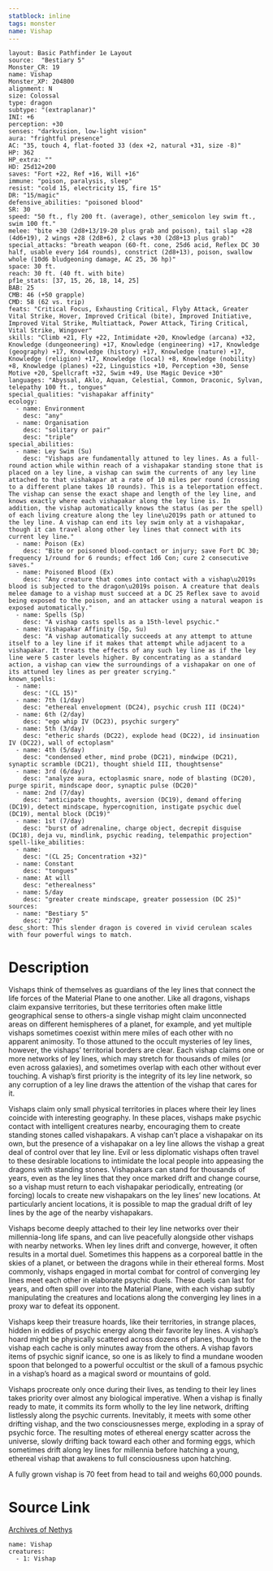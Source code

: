 ```yaml
---
statblock: inline
tags: monster
name: Vishap
---
```

```statblock
layout: Basic Pathfinder 1e Layout
source:  "Bestiary 5"
Monster_CR: 19
name: Vishap
Monster_XP: 204800
alignment: N
size: Colossal
type: dragon
subtype: "(extraplanar)"
INI: +6
perception: +30
senses: "darkvision, low-light vision"
aura: "frightful presence"
AC: "35, touch 4, flat-footed 33 (dex +2, natural +31, size -8)"
HP: 362
HP_extra: ""
HD: 25d12+200
saves: "Fort +22, Ref +16, Will +16"
immune: "poison, paralysis, sleep"
resist: "cold 15, electricity 15, fire 15"
DR: "15/magic"
defensive_abilities: "poisoned blood"
SR: 30
speed: "50 ft., fly 200 ft. (average), other_semicolon ley swim ft., swim 100 ft."
melee: "bite +30 (2d8+13/19-20 plus grab and poison), tail slap +28 (4d6+19), 2 wings +28 (2d8+6), 2 claws +30 (2d8+13 plus grab)"
special_attacks: "breath weapon (60-ft. cone, 25d6 acid, Reflex DC 30 half, usable every 1d4 rounds), constrict (2d8+13), poison, swallow whole (10d6 bludgeoning damage, AC 25, 36 hp)"
space: 30 ft.
reach: 30 ft. (40 ft. with bite)
pf1e_stats: [37, 15, 26, 18, 14, 25]
BAB: 25
CMB: 46 (+50 grapple)
CMD: 58 (62 vs. trip)
feats: "Critical Focus, Exhausting Critical, Flyby Attack, Greater Vital Strike, Hover, Improved Critical (bite), Improved Initiative, Improved Vital Strike, Multiattack, Power Attack, Tiring Critical, Vital Strike, Wingover"
skills: "Climb +21, Fly +22, Intimidate +20, Knowledge (arcana) +32, Knowledge (dungeoneering) +17, Knowledge (engineering) +17, Knowledge (geography) +17, Knowledge (history) +17, Knowledge (nature) +17, Knowledge (religion) +17, Knowledge (local) +8, Knowledge (nobility) +8, Knowledge (planes) +22, Linguistics +10, Perception +30, Sense Motive +20, Spellcraft +32, Swim +49, Use Magic Device +30"
languages: "Abyssal, Aklo, Aquan, Celestial, Common, Draconic, Sylvan, telepathy 100 ft., tongues"
special_qualities: "vishapakar affinity"
ecology:
  - name: Environment
    desc: "any"
  - name: Organisation
    desc: "solitary or pair"
    desc: "triple"
special_abilities:
  - name: Ley Swim (Su)
    desc: "Vishaps are fundamentally attuned to ley lines. As a full-round action while within reach of a vishapakar standing stone that is placed on a ley line, a vishap can swim the currents of any ley line attached to that vishakapar at a rate of 10 miles per round (crossing to a different plane takes 10 rounds). This is a teleportation effect. The vishap can sense the exact shape and length of the ley line, and knows exactly where each vishapakar along the ley line is. In addition, the vishap automatically knows the status (as per the spell) of each living creature along the ley line\u2019s path or attuned to the ley line. A vishap can end its ley swim only at a vishapakar, though it can travel along other ley lines that connect with its current ley line."
  - name: Poison (Ex)
    desc: "Bite or poisoned blood-contact or injury; save Fort DC 30; frequency 1/round for 6 rounds; effect 1d6 Con; cure 2 consecutive saves."
  - name: Poisoned Blood (Ex)
    desc: "Any creature that comes into contact with a vishap\u2019s blood is subjected to the dragon\u2019s poison. A creature that deals melee damage to a vishap must succeed at a DC 25 Reflex save to avoid being exposed to the poison, and an attacker using a natural weapon is exposed automatically."
  - name: Spells (Sp)
    desc: "A vishap casts spells as a 15th-level psychic."
  - name: Vishapakar Affinity (Sp, Su)
    desc: "A vishap automatically succeeds at any attempt to attune itself to a ley line if it makes that attempt while adjacent to a vishapakar. It treats the effects of any such ley line as if the ley line were 5 caster levels higher. By concentrating as a standard action, a vishap can view the surroundings of a vishapakar on one of its attuned ley lines as per greater scrying."
known_spells:
  - name:
    desc: "(CL 15)"
  - name: 7th (1/day)
    desc: "ethereal envelopment (DC24), psychic crush III (DC24)"
  - name: 6th (2/day)
    desc: "ego whip IV (DC23), psychic surgery"
  - name: 5th (3/day)
    desc: "etheric shards (DC22), explode head (DC22), id insinuation IV (DC22), wall of ectoplasm"
  - name: 4th (5/day)
    desc: "condensed ether, mind probe (DC21), mindwipe (DC21), synaptic scramble (DC21), thought shield III, thoughtsense"
  - name: 3rd (6/day)
    desc: "analyze aura, ectoplasmic snare, node of blasting (DC20), purge spirit, mindscape door, synaptic pulse (DC20)"
  - name: 2nd (7/day)
    desc: "anticipate thoughts, aversion (DC19), demand offering (DC19), detect mindscape, hypercognition, instigate psychic duel (DC19), mental block (DC19)"
  - name: 1st (7/day)
    desc: "burst of adrenaline, charge object, decrepit disguise (DC18), deja vu, mindlink, psychic reading, telempathic projection"
spell-like_abilities:
  - name:
    desc: "(CL 25; Concentration +32)"
  - name: Constant
    desc: "tongues"
  - name: At will
    desc: "etherealness"
  - name: 5/day
    desc: "greater create mindscape, greater possession (DC 25)"
sources:
  - name: "Bestiary 5"
    desc: "270"
desc_short: This slender dragon is covered in vivid cerulean scales with four powerful wings to match.
```
# Description
Vishaps think of themselves as guardians of the ley lines that connect the life forces of the Material Plane to one another. Like all dragons, vishaps claim expansive territories, but these territories often make little geographical sense to others-a single vishap might claim unconnected areas on different hemispheres of a planet, for example, and yet multiple vishaps sometimes coexist within mere miles of each other with no apparent animosity. To those attuned to the occult mysteries of ley lines, however, the vishaps’ territorial borders are clear. Each vishap claims one or more networks of ley lines, which may stretch for thousands of miles (or even across galaxies), and sometimes overlap with each other without ever touching. A vishap’s first priority is the integrity of its ley line network, so any corruption of a ley line draws the attention of the vishap that cares for it.

 Vishaps claim only small physical territories in places where their ley lines coincide with interesting geography. In these places, vishaps make psychic contact with intelligent creatures nearby, encouraging them to create standing stones called vishapakars. A vishap can’t place a vishapakar on its own, but the presence of a vishapakar on a ley line allows the vishap a great deal of control over that ley line. Evil or less diplomatic vishaps often travel to these desirable locations to intimidate the local people into appeasing the dragons with standing stones. Vishapakars can stand for thousands of years, even as the ley lines that they once marked drift and change course, so a vishap must return to each vishapakar periodically, entreating (or forcing) locals to create new vishapakars on the ley lines’ new locations. At particularly ancient locations, it is possible to map the gradual drift of ley lines by the age of the nearby vishapakars.

 Vishaps become deeply attached to their ley line networks over their millennia-long life spans, and can live peacefully alongside other vishaps with nearby networks. When ley lines drift and converge, however, it often results in a mortal duel. Sometimes this happens as a corporeal battle in the skies of a planet, or between the dragons while in their ethereal forms. Most commonly, vishaps engaged in mortal combat for control of converging ley lines meet each other in elaborate psychic duels. These duels can last for years, and often spill over into the Material Plane, with each vishap subtly manipulating the creatures and locations along the converging ley lines in a proxy war to defeat its opponent.

 Vishaps keep their treasure hoards, like their territories, in strange places, hidden in eddies of psychic energy along their favorite ley lines. A vishap’s hoard might be physically scattered across dozens of planes, though to the vishap each cache is only minutes away from the others. A vishap favors items of psychic signif icance, so one is as likely to find a mundane wooden spoon that belonged to a powerful occultist or the skull of a famous psychic in a vishap’s hoard as a magical sword or mountains of gold.

 Vishaps procreate only once during their lives, as tending to their ley lines takes priority over almost any biological imperative. When a vishap is finally ready to mate, it commits its form wholly to the ley line network, drifting listlessly along the psychic currents. Inevitably, it meets with some other drifting vishap, and the two consciousnesses merge, exploding in a spray of psychic force. The resulting motes of ethereal energy scatter across the universe, slowly drifting back toward each other and forming eggs, which sometimes drift along ley lines for millennia before hatching a young, ethereal vishap that awakens to full consciousness upon hatching.

 A fully grown vishap is 70 feet from head to tail and weighs 60,000 pounds.
# Source Link
[Archives of Nethys](https://aonprd.com/MonsterDisplay.aspx?ItemName=Vishap)
```encounter-table
name: Vishap
creatures:
  - 1: Vishap
```
